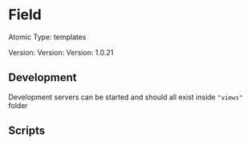 # Field

Atomic Type: templates

Version: Version: Version: 1.0.21








## Development

Development servers can be started and should all exist inside `"views"` folder

## Scripts
